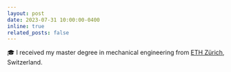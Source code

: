 ```yaml
---
layout: post
date: 2023-07-31 10:00:00-0400
inline: true
related_posts: false
---
```


🎓 I received my master degree in mechanical engineering from [ETH Zürich](https://ethz.ch/en.html), Switzerland.